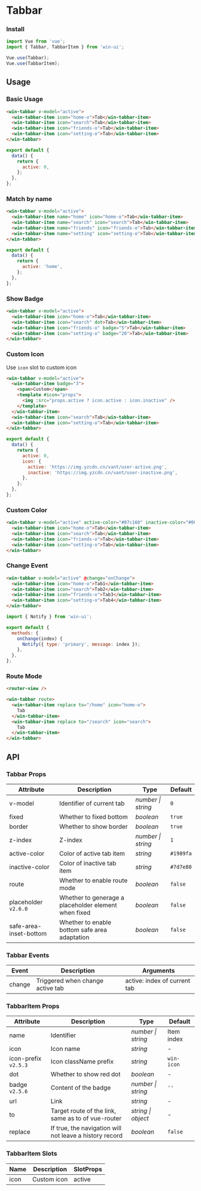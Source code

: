 # Tabbar

### Install

```js
import Vue from 'vue';
import { Tabbar, TabbarItem } from 'win-ui';

Vue.use(Tabbar);
Vue.use(TabbarItem);
```

## Usage

### Basic Usage

```html
<win-tabbar v-model="active">
  <win-tabbar-item icon="home-o">Tab</win-tabbar-item>
  <win-tabbar-item icon="search">Tab</win-tabbar-item>
  <win-tabbar-item icon="friends-o">Tab</win-tabbar-item>
  <win-tabbar-item icon="setting-o">Tab</win-tabbar-item>
</win-tabbar>
```

```js
export default {
  data() {
    return {
      active: 0,
    };
  },
};
```

### Match by name

```html
<win-tabbar v-model="active">
  <win-tabbar-item name="home" icon="home-o">Tab</win-tabbar-item>
  <win-tabbar-item name="search" icon="search">Tab</win-tabbar-item>
  <win-tabbar-item name="friends" icon="friends-o">Tab</win-tabbar-item>
  <win-tabbar-item name="setting" icon="setting-o">Tab</win-tabbar-item>
</win-tabbar>
```

```js
export default {
  data() {
    return {
      active: 'home',
    };
  },
};
```

### Show Badge

```html
<win-tabbar v-model="active">
  <win-tabbar-item icon="home-o">Tab</win-tabbar-item>
  <win-tabbar-item icon="search" dot>Tab</win-tabbar-item>
  <win-tabbar-item icon="friends-o" badge="5">Tab</win-tabbar-item>
  <win-tabbar-item icon="setting-o" badge="20">Tab</win-tabbar-item>
</win-tabbar>
```

### Custom Icon

Use `icon` slot to custom icon

```html
<win-tabbar v-model="active">
  <win-tabbar-item badge="3">
    <span>Custom</span>
    <template #icon="props">
      <img :src="props.active ? icon.active : icon.inactive" />
    </template>
  </win-tabbar-item>
  <win-tabbar-item icon="search">Tab</win-tabbar-item>
  <win-tabbar-item icon="setting-o">Tab</win-tabbar-item>
</win-tabbar>
```

```js
export default {
  data() {
    return {
      active: 0,
      icon: {
        active: 'https://img.yzcdn.cn/vant/user-active.png',
        inactive: 'https://img.yzcdn.cn/vant/user-inactive.png',
      },
    };
  },
};
```

### Custom Color

```html
<win-tabbar v-model="active" active-color="#07c160" inactive-color="#000">
  <win-tabbar-item icon="home-o">Tab</win-tabbar-item>
  <win-tabbar-item icon="search">Tab</win-tabbar-item>
  <win-tabbar-item icon="friends-o">Tab</win-tabbar-item>
  <win-tabbar-item icon="setting-o">Tab</win-tabbar-item>
</win-tabbar>
```

### Change Event

```html
<win-tabbar v-model="active" @change="onChange">
  <win-tabbar-item icon="home-o">Tab1</win-tabbar-item>
  <win-tabbar-item icon="search">Tab2</win-tabbar-item>
  <win-tabbar-item icon="friends-o">Tab3</win-tabbar-item>
  <win-tabbar-item icon="setting-o">Tab4</win-tabbar-item>
</win-tabbar>
```

```js
import { Notify } from 'win-ui';

export default {
  methods: {
    onChange(index) {
      Notify({ type: 'primary', message: index });
    },
  },
};
```

### Route Mode

```html
<router-view />

<win-tabbar route>
  <win-tabbar-item replace to="/home" icon="home-o">
    Tab
  </win-tabbar-item>
  <win-tabbar-item replace to="/search" icon="search">
    Tab
  </win-tabbar-item>
</win-tabbar>
```

## API

### Tabbar Props

| Attribute | Description | Type | Default |
| --- | --- | --- | --- |
| v-model | Identifier of current tab | _number \| string_ | `0` |
| fixed | Whether to fixed bottom | _boolean_ | `true` |
| border | Whether to show border | _boolean_ | `true` |
| z-index | Z-index | _number \| string_ | `1` |
| active-color | Color of active tab item | _string_ | `#1989fa` |
| inactive-color | Color of inactive tab item | _string_ | `#7d7e80` |
| route | Whether to enable route mode | _boolean_ | `false` |
| placeholder `v2.6.0` | Whether to generage a placeholder element when fixed | _boolean_ | `false` |
| safe-area-inset-bottom | Whether to enable bottom safe area adaptation | _boolean_ | `false` |

### Tabbar Events

| Event  | Description                      | Arguments                    |
| ------ | -------------------------------- | ---------------------------- |
| change | Triggered when change active tab | active: index of current tab |

### TabbarItem Props

| Attribute | Description | Type | Default |
| --- | --- | --- | --- |
| name | Identifier | _number \| string_ | Item index |
| icon | Icon name | _string_ | - |
| icon-prefix `v2.5.3` | Icon className prefix | _string_ | `win-icon` |
| dot | Whether to show red dot | _boolean_ | - |
| badge `v2.5.6` | Content of the badge | _number \| string_ | `''` |
| url | Link | _string_ | - |
| to | Target route of the link, same as to of vue-router | _string \| object_ | - |
| replace | If true, the navigation will not leave a history record | _boolean_ | `false` |

### TabbarItem Slots

| Name | Description | SlotProps |
| ---- | ----------- | --------- |
| icon | Custom icon | active    |
